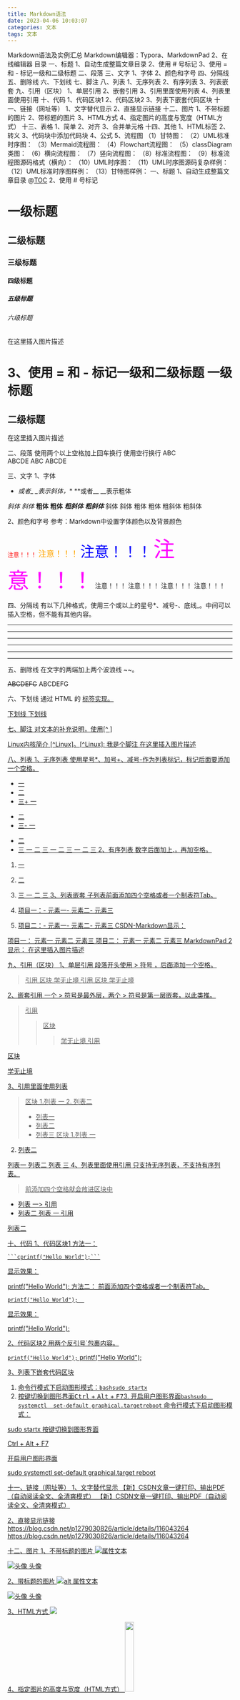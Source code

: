 ```yaml
---
title: Markdown语法
date: 2023-04-06 10:03:07
categories: 文本
tags: 文本
---
```

Markdown语法及实例汇总
Markdown编辑器：Typora、MarkdownPad 2、在线编辑器
目录
一、标题
1、自动生成整篇文章目录
2、使用 # 号标记
3、使用 = 和 - 标记一级和二级标题
二、段落
三、文字
1、字体
2、颜色和字号
四、分隔线
五、删除线
六、下划线
七、脚注
八、列表
1、无序列表
2、有序列表
3、列表嵌套
九、引用（区块）
1、单层引用
2、嵌套引用
3、引用里面使用列表
4、列表里面使用引用
十、代码
1、代码区块1
2、代码区块2
3、列表下嵌套代码区块
十一、链接（网址等）
1、文字替代显示
2、直接显示链接
十二、图片
1、不带标题的图片
2、带标题的图片
3、HTML方式
4、指定图片的高度与宽度（HTML方式）
十三、表格
1、简单
2、对齐
3、合并单元格
十四、其他
1、HTML标签
2、转义
3、代码块中添加代码块
4、公式
5、流程图
（1）甘特图：
（2）UML标准时序图：
（3）Mermaid流程图：
（4）Flowchart流程图：
（5）classDiagram类图：
（6）横向流程图：
（7）竖向流程图：
（8）标准流程图：
（9）标准流程图源码格式（横向）：
（10）UML时序图：
（11）UML时序图源码复杂样例：
（12）UML标准时序图样例：
（13）甘特图样例：
一、标题
1、自动生成整篇文章目录
@[TOC](目录标题)
2、使用 # 号标记
# 一级标题
## 二级标题
### 三级标题
#### 四级标题
##### 五级标题
###### 六级标题
在这里插入图片描述

3、使用 = 和 - 标记一级和二级标题
一级标题
=================
二级标题
-----------------
在这里插入图片描述


二、段落
使用两个以上空格加上回车换行
使用空行换行
ABC  
ABCDE
ABC
ABCDE


三、文字
1、字体
* *或者_ _表示斜体，** **或者__ __表示粗体

*斜体*
_斜体_
**粗体**
__粗体__
***粗斜体***
___粗斜体___
斜体
斜体
粗体
粗体
粗斜体
粗斜体

2、颜色和字号
参考：Markdown中设置字体颜色以及背景颜色

<font color=red size=2>注意！！！</font>
<font color=orange size=4>注意！！！</font>
<font color=#0000FF size=6>注意！！！</font>
<font color=#FF00FF size=8>注意！！！</font>
注意！！！
注意！！！
注意！！！
注意！！！


四、分隔线
有以下几种格式，使用三个或以上的星号*、减号-、底线_。中间可以插入空格，但不能有其他内容。

***
* * *
---
- - -
___
_ _ _

五、删除线
在文字的两端加上两个波浪线 ~~。

~~ABCDEFG~~
ABCDEFG


六、下划线
通过 HTML 的 <u> 标签实现。

<u>下划线</u>
下划线


七、脚注
对文本的补充说明，使用[^ ]

Linux内核简介 [^Linux]。[^Linux]: 我是个脚注
在这里插入图片描述


八、列表
1、无序列表
使用星号*、加号+、减号-作为列表标记，标记后面要添加一个空格。

* 一
* 二
* 三+ 一
+ 二
+ 三- 一
- 二
- 三
一
二
三
一
二
三
一
二
三
2、有序列表
数字后面加上.，再加空格。

1. 一
2. 二
3. 三
一
二
三
3、列表嵌套
子列表前面添加四个空格或者一个制表符Tab。

1. 项目一：- 元素一- 元素二- 元素三
2. 项目二：- 元素一- 元素二- 元素三
CSDN-Markdown显示：

项目一：
元素一
元素二
元素三
项目二：
元素一
元素二
元素三
MarkdownPad 2显示：
在这里插入图片描述


九、引用（区块）
1、单层引用
段落开头使用 > 符号 ，后面添加一个空格。

> 引用
> 区块
> 学无止境
引用
区块
学无止境

2、嵌套引用
一个 > 符号是最外层，两个 > 符号是第一层嵌套，以此类推。

> 引用
>> 区块
>>> 学无止境
引用

区块

学无止境

3、引用里面使用列表
> 区块
> 1.列表 一
> 2. 列表二
> + 列表一
> + 列表二
> + 列表三
区块
1.列表 一
2. 列表二

列表一
列表二
列表 三
4、列表里面使用引用
只支持无序列表，不支持有序列表。
> 前添加四个空格就会放进区块中
* 列表 一> 引用
* 列表二
列表 一
引用

列表二

十、代码
1、代码区块1
方法一：

	```cprintf("Hello World");```
显示效果：

printf("Hello World");
方法二： 前面添加四个空格或者一个制表符Tab。

	printf("Hello World");	
显示效果：

printf("Hello World");	

2、代码区块2
用两个反引号`包裹内容。

`printf("Hello World");`
printf("Hello World");


3、列表下嵌套代码区块
1. 命令行模式下启动图形模式：```bashsudo startx```
2. 按键切换到图形界面<kbd>Ctrl</kbd> + <kbd>Alt</kbd> + <kbd>F7</kbd>3. 开启用户图形界面```bashsudo  systemctl  set-default graphical.targetreboot```
命令行模式下启动图形模式：

sudo startx
按键切换到图形界面

Ctrl + Alt + F7

开启用户图形界面

sudo  systemctl  set-default graphical.target
reboot

十一、链接（网址等）
1、文字替代显示
[【新】CSDN文章一键打印、输出PDF（自动阅读全文、全清爽模式）](https://blog.csdn.net/p1279030826/article/details/106602341)
【新】CSDN文章一键打印、输出PDF（自动阅读全文、全清爽模式）

2、直接显示链接
<https://blog.csdn.net/p1279030826/article/details/116043264>
https://blog.csdn.net/p1279030826/article/details/116043264


十二、图片
1、不带标题的图片
![属性文本](图片地址)

![头像](https://img-blog.csdnimg.cn/img_convert/6548a86aa869cc8d0ea114382e9e197b.png)
头像

2、带标题的图片
![alt 属性文本](图片地址 "可选标题")

![头像](https://img-blog.csdnimg.cn/img_convert/6548a86aa869cc8d0ea114382e9e197b.png "滑稽")
头像

3、HTML方式
<img src="https://profile.csdnimg.cn/5/D/9/3_p1279030826">

4、指定图片的高度与宽度（HTML方式）
<img src="https://profile.csdnimg.cn/5/D/9/3_p1279030826" width="20%">

十三、表格
| s    | s    |
| ---- | ---- |
|      |      |
|      |      |
|      |      |

1、简单
|  项目   | 描述  |
|  ----  | ----  |
| 单元格1  | 单元格2 |
| 单元格3  | 单元格4 |
项目	描述
单元格1	单元格2
单元格3	单元格4
2、对齐
| 左对齐 | 右对齐 | 居中对齐 |
| :-----| ----: | :----: |
| 单元格 | 单元格 | 单元格 |
| 单元格 | 单元格 | 单元格 |
左对齐	右对齐	居中对齐
单元格	单元格	单元格
单元格	单元格	单元格
3、合并单元格
Markdown目前还不支持合并单元格，使用HTML合并单元格。
参考：Markdown的表格合并单元格方法

<table><tr><th>班级</th><th>课程</th><th>平均分</th></tr><tr><td rowspan="3">1班</td><td>语文</td><td>100</td></tr><tr><td>数学</td><td>100</td></tr><tr><td>英语</td><td>100</td></tr>
</table>
班级	课程	平均分
1班	语文	100
数学	100
英语	100

十四、其他
1、HTML标签
不在 Markdown 涵盖范围之内的标签，都可以直接在文档里面用 HTML 撰写。
目前支持的 HTML 元素有：<kbd> <b> <i> <em> <sup> <sub> <br>等 。

<kbd>Ctrl</kbd>+<kbd>Alt</kbd>+<kbd>Del</kbd>
Ctrl+Alt+Del

文本换行：

<br> <br/>

2、转义
使用反斜杠转义特殊字符。

**粗体** 
\*\* 粗体 \*\*
粗体
** 粗体 **

Markdown 支持以下这些符号前面加上反斜杠来帮助插入普通的符号：

\   反斜线
`   反引号
*   星号
_   下划线
{}  花括号
[]  方括号
()  小括号
#   井字号
+   加号
-   减号
.   英文句点
!   感叹号
3、代码块中添加代码块
即第十一条的代码，我在代码块中演示了要怎么添加代码块：

	```cprintf("Hello World");```
方法是里面的代码块使用制表符Tab缩进就可以了。如图所示：
在这里插入图片描述

4、公式
Gamma公式：$\Gamma(n) = (n-1)!\quad\forall
n\in\mathbb N$ Euler integral公式：
$$
\Gamma(z) = \int_0^\infty t^{z-1}e^{-t}dt\,.
$$
Gamma公式：
Γ(n)=(n−1)!∀n∈N\Gamma(n) = (n-1)!\quad\forall n\in\mathbb NΓ(n)=(n−1)!∀n∈N

Euler integral公式：
Γ(z)=∫0∞tz−1e−tdt.\Gamma(z) = \int_0^\infty t^{z-1}e^{-t}dt\,. Γ(z)=∫0∞​tz−1e−tdt.

5、流程图
以下示例来自CSDN教程：

（1）甘特图：
	```mermaidganttdateFormat  YYYY-MM-DDtitle Adding GANTT diagram functionality to mermaidsection 现有任务已完成               :done,    des1, 2014-01-06,2014-01-08进行中               :active,  des2, 2014-01-09, 3d计划中               :         des3, after des2, 5d```
Mon 06
Mon 13
已完成
进行中
计划中
现有任务
Adding GANTT diagram functionality to mermaid
（2）UML标准时序图：
	```mermaidsequenceDiagram张三 ->> 李四: 你好！李四, 最近怎么样?李四-->>王五: 你最近怎么样，王五？李四--x 张三: 我很好，谢谢!李四-x 王五: 我很好，谢谢!Note right of 王五: 李四想了很长时间, 文字太长了<br/>不适合放在一行.李四-->>张三: 打量着王五...张三->>王五: 很好... 王五, 你怎么样?```
张三
李四
王五
你好！李四, 最近怎么样?
你最近怎么样，王五？
我很好，谢谢!
我很好，谢谢!
李四想了很长时间, 文字太长了
不适合放在一行.
打量着王五...
很好... 王五, 你怎么样?
张三
李四
王五
标题：复杂使用
（3）Mermaid流程图：
	```mermaidgraph LRA[长方形] -- 链接 --> B((圆))A --> C(圆角长方形)B --> D{菱形}C --> D```
链接
长方形
圆
圆角长方形
菱形
（4）Flowchart流程图：
	```mermaidflowchatst=>start: 开始e=>end: 结束op=>operation: 我的操作cond=>condition: 确认？st->op->condcond(yes)->econd(no)->op```
开始
我的操作
确认？
结束
yes
no
（5）classDiagram类图：
	```mermaidclassDiagramClass01 <|-- AveryLongClass : Cool<<interface>> Class01Class09 --> C2 : Where am i?Class09 --* C3Class09 --|> Class07Class07 : equals()Class07 : Object[] elementDataClass01 : size()Class01 : int chimpClass01 : int gorillaclass Class10 {>>service>>int idsize()}```
«interface»Class01
int chimpint gorilla
size()
AveryLongClass
Class09
C2
C3
Class07
Object[] elementData
equals()
Class10
>>service>>int id
size()
Cool
Where am i?
以下示例来自菜鸟教程：

（6）横向流程图：
	```mermaidgraph LRA[方形] -->B(圆角)B --> C{条件a}C -->|a=1| D[结果1]C -->|a=2| E[结果2]F[横向流程图]```
a=1
a=2
方形
圆角
条件a
结果1
结果2
横向流程图
（7）竖向流程图：
	```mermaidgraph TDA[方形] --> B(圆角)B --> C{条件a}C --> |a=1| D[结果1]C --> |a=2| E[结果2]F[竖向流程图]```
a=1
a=2
方形
圆角
条件a
结果1
结果2
竖向流程图
（8）标准流程图：
	```mermaidflowchatst=>start: 开始框op=>operation: 处理框cond=>condition: 判断框(是或否?)sub1=>subroutine: 子流程io=>inputoutput: 输入输出框e=>end: 结束框st->op->condcond(yes)->io->econd(no)->sub1(right)->op```
开始框
处理框
判断框(是或否?)
输入输出框
结束框
子流程
yes
no
（9）标准流程图源码格式（横向）：
	```mermaidflowchatst=>start: 开始框op=>operation: 处理框cond=>condition: 判断框(是或否?)sub1=>subroutine: 子流程io=>inputoutput: 输入输出框e=>end: 结束框st(right)->op(right)->condcond(yes)->io(bottom)->econd(no)->sub1(right)->op```
开始框
处理框
判断框(是或否?)
输入输出框
结束框
子流程
yes
no
（10）UML时序图：
	```mermaidsequenceDiagram对象A->>对象B: 对象B你好吗?（请求）Note right of 对象B: 对象B的描述Note left of 对象A: 对象A的描述(提示)对象B-->>对象A: 我很好(响应)对象A->>对象B: 你真的好吗？```
对象A
对象B
对象B你好吗?（请求）
对象B的描述
对象A的描述(提示)
我很好(响应)
你真的好吗？
对象A
对象B
标题：复杂使用
（11）UML时序图源码复杂样例：
	```mermaidsequenceDiagramTitle: 标题：复杂使用对象A->>对象B: 对象B你好吗?（请求）Note right of 对象B: 对象B的描述Note left of 对象A: 对象A的描述(提示)对象B-->>对象A: 我很好(响应)对象B->>小三: 你好吗小三-->>对象A: 对象B找我了对象A->>对象B: 你真的好吗？Note over 小三,对象B: 我们是朋友participant CNote right of C: 没人陪我玩```
对象A
对象B
小三
C
对象B你好吗?（请求）
对象B的描述
对象A的描述(提示)
我很好(响应)
你好吗
对象B找我了
你真的好吗？
我们是朋友
没人陪我玩
对象A
对象B
小三
C
标题：复杂使用
（12）UML标准时序图样例：
	```mermaid%% 时序图例子,-> 直线，-->虚线，->>实线箭头sequenceDiagramparticipant 张三participant 李四张三->王五: 王五你好吗？loop 健康检查王五->王五: 与疾病战斗endNote right of 王五: 合理 食物 <br/>看医生...李四-->>张三: 很好!王五->李四: 你怎么样?李四-->王五: 很好!```
张三
李四
王五
王五你好吗？
与疾病战斗
loop
[健康检查]
合理 食物
看医生...
很好!
你怎么样?
很好!
张三
李四
王五
标题：复杂使用
（13）甘特图样例：
	```mermaidganttdateFormat  YYYY-MM-DDtitle 软件开发甘特图section 设计需求                      :done,    des1, 2014-01-06,2014-01-08原型                      :active,  des2, 2014-01-09, 3dUI设计                     :         des3, after des2, 5d未来任务                     :         des4, after des3, 5dsection 开发学习准备理解需求                      :crit, done, 2014-01-06,24h设计框架                             :crit, done, after des2, 2d开发                                 :crit, active, 3d未来任务                              :crit, 5d耍                                   :2dsection 测试功能测试                              :active, a1, after des3, 3d压力测试                               :after a1  , 20h测试报告                               : 48h```
Mon 06
Mon 13
Mon 20
需求
原型
UI设计
未来任务
学习准备理解需求
设计框架
开发
未来任务
耍
功能测试
压力测试
测试报告
设计
开发
测试
软件开发甘特图

参考：菜鸟教程——Markdown 教程


本文链接:https://www.ngui.cc/el/1256340.html